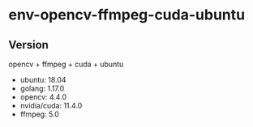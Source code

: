 # env-opencv-ffmpeg-cuda-ubuntu
## Version
opencv + ffmpeg + cuda + ubuntu 

+ ubuntu: 18.04
+ golang: 1.17.0
+ opencv: 4.4.0
+ nvidia/cuda: 11.4.0
+ ffmpeg: 5.0